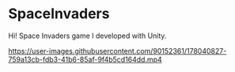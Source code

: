 # SpaceInvaders
Hi! Space Invaders game I developed with Unity.



https://user-images.githubusercontent.com/90152361/178040827-759a13cb-fdb3-41b6-85af-9f4b5cd164dd.mp4

